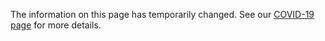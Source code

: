 The information on this page has temporarily changed. See our [COVID-19 page](covid-19.html) for more details.
